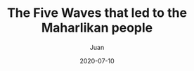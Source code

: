 ---
title: "The Five Waves that led to the Maharlikan people"
description: "America caused the Philippines to have its current set of problems such as corruption, materialism, and drugs"
date: 2020-07-10
image: https://qph.fs.quoracdn.net/main-qimg-a53c2a32fd3cf1accd44a91a0ae1a149-mzj
btext: Could it be stopped?
linkb: "/history/was-lapu-lapu-tausug"
linkbtext: "Was-lapu-lapu-tausug?"
linkf: "/governance/principal-orders-kkk"
linkftext: "Demands of the KKK"
author: Juan
icon: /favicon.png
icontext: Maharlikanism icon
draft: true
---